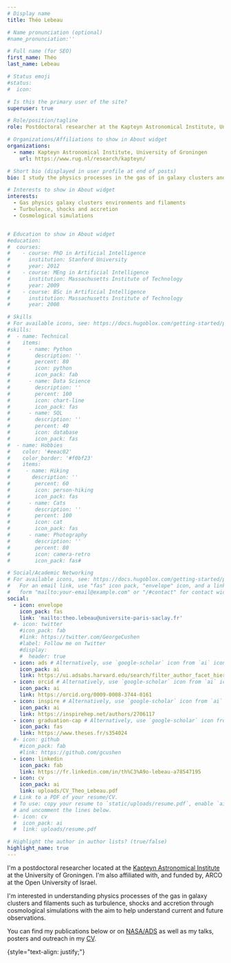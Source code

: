 ```yaml
---
# Display name
title: Théo Lebeau

# Name pronunciation (optional)
#name_pronunciation:'' 

# Full name (for SEO)
first_name: Théo
last_name: Lebeau

# Status emoji
#status:
#  icon:

# Is this the primary user of the site?
superuser: true

# Role/position/tagline
role: Postdoctoral researcher at the Kapteyn Astronomical Institute, University of Groningen

# Organizations/Affiliations to show in About widget
organizations:
  - name: Kapteyn Astronomical Institute, University of Groningen
    url: https://www.rug.nl/research/kapteyn/

# Short bio (displayed in user profile at end of posts)
bio: I study the physics processes in the gas of in galaxy clusters and filaments using cosmological simulations.

# Interests to show in About widget
interests:
  - Gas physics galaxy clusters environments and filaments
  - Turbulence, shocks and accretion
  - Cosmological simulations


# Education to show in About widget
#education:
#  courses:
#    - course: PhD in Artificial Intelligence
#      institution: Stanford University
#      year: 2012
#    - course: MEng in Artificial Intelligence
#      institution: Massachusetts Institute of Technology
#      year: 2009
#    - course: BSc in Artificial Intelligence
#      institution: Massachusetts Institute of Technology
#      year: 2008

# Skills
# For available icons, see: https://docs.hugoblox.com/getting-started/page-builder/#icons
#skills:
#  - name: Technical
#    items:
#      - name: Python
#        description: ''
#        percent: 80
#        icon: python
#        icon_pack: fab
#      - name: Data Science
#        description: ''
#        percent: 100
#        icon: chart-line
#        icon_pack: fas
#      - name: SQL
#        description: ''
#        percent: 40
#        icon: database
#        icon_pack: fas
#  - name: Hobbies
#    color: '#eeac02'
#    color_border: '#f0bf23'
#    items:
#     - name: Hiking
#       description: ''
#        percent: 60
#        icon: person-hiking
#        icon_pack: fas
#      - name: Cats
#        description: ''
#        percent: 100
#        icon: cat
#        icon_pack: fas
#      - name: Photography
#        description: ''
#        percent: 80
#        icon: camera-retro
#        icon_pack: fas#

# Social/Academic Networking
# For available icons, see: https://docs.hugoblox.com/getting-started/page-builder/#icons
#   For an email link, use "fas" icon pack, "envelope" icon, and a link in the
#   form "mailto:your-email@example.com" or "/#contact" for contact widget.
social:
  - icon: envelope
    icon_pack: fas
    link: 'mailto:theo.lebeau@universite-paris-saclay.fr'
  #- icon: twitter
    #icon_pack: fab
    #link: https://twitter.com/GeorgeCushen
    #label: Follow me on Twitter
    #display:
    #  header: true
  - icon: ads # Alternatively, use `google-scholar` icon from `ai` icon pack
    icon_pack: ai
    link: https://ui.adsabs.harvard.edu/search/filter_author_facet_hier_fq_author=AND&filter_author_facet_hier_fq_author=author_facet_hier%3A%221%2FLebeau%2C%20T%2FLebeau%2C%20Th%C3%A9o%22&fq=%7B!type%3Daqp%20v%3D%24fq_author%7D&fq_author=(author_facet_hier%3A%221%2FLebeau%2C%20T%2FLebeau%2C%20Th%C3%A9o%22)&q=author%3A%22Lebeau%2C%20Th%C3%A9o%22&sort=date%20desc%2C%20bibcode%20desc&p_=0
  - icon: orcid # Alternatively, use `google-scholar` icon from `ai` icon pack
    icon_pack: ai
    link: https://orcid.org/0009-0008-3744-0161
  - icon: inspire # Alternatively, use `google-scholar` icon from `ai` icon pack
    icon_pack: ai
    link: https://inspirehep.net/authors/2706117  
  - icon: graduation-cap # Alternatively, use `google-scholar` icon from `ai` icon pack
    icon_pack: fas
    link: https://www.theses.fr/s354024
  #- icon: github
    #icon_pack: fab
    #link: https://github.com/gcushen
  - icon: linkedin
    icon_pack: fab
    link: https://fr.linkedin.com/in/th%C3%A9o-lebeau-a78547195
  - icon: cv
    icon_pack: ai
    link: uploads/CV_Theo_Lebeau.pdf
  # Link to a PDF of your resume/CV.
  # To use: copy your resume to `static/uploads/resume.pdf`, enable `ai` icons in `params.yaml`,
  # and uncomment the lines below.
  #- icon: cv
  #  icon_pack: ai
  #  link: uploads/resume.pdf

# Highlight the author in author lists? (true/false)
highlight_name: true
---
```


I'm a postdoctoral researcher located at the [Kapteyn Astronomical Institute](https://www.rug.nl/research/kapteyn/) at the University of Groningen. I'm also affiliated with, and funded by, ARCO at the Open University of Israel. 

I'm interested in understanding physics processes of the gas in galaxy clusters and filaments such as turbulence, shocks and accretion through cosmological simulations with the aim to help understand current and future observations. 

You can find my publications below or on [NASA/ADS](https://ui.adsabs.harvard.edu/search/filter_author_facet_hier_fq_author=AND&filter_author_facet_hier_fq_author=author_facet_hier%3A%221%2FLebeau%2C%20T%2FLebeau%2C%20Th%C3%A9o%22&fq=%7B!type%3Daqp%20v%3D%24fq_author%7D&fq_author=(author_facet_hier%3A%221%2FLebeau%2C%20T%2FLebeau%2C%20Th%C3%A9o%22)&q=author%3A%22Lebeau%2C%20Th%C3%A9o%22&sort=date%20desc%2C%20bibcode%20desc&p_=0) as well as my talks, posters and outreach in my [CV](uploads/CV_Theo_Lebeau.pdf).


{style="text-align: justify;"}

